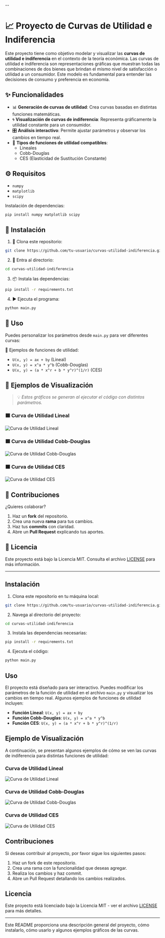 --

# 📈 Proyecto de Curvas de Utilidad e Indiferencia

Este proyecto tiene como objetivo modelar y visualizar las **curvas de utilidad e indiferencia** en el contexto de la teoría económica. 
Las curvas de utilidad e indiferencia son representaciones gráficas que muestran todas las combinaciones de dos bienes que brindan el mismo nivel de satisfacción o utilidad a un consumidor. 
Este modelo es fundamental para entender las decisiones de consumo y preferencia en economía.

## ✨ Funcionalidades

- 📊 **Generación de curvas de utilidad**: Crea curvas basadas en distintas funciones matemáticas.
- 🌀 **Visualización de curvas de indiferencia**: Representa gráficamente la utilidad constante para un consumidor.
- 🎛️ **Análisis interactivo**: Permite ajustar parámetros y observar los cambios en tiempo real.
- 🧮 **Tipos de funciones de utilidad compatibles**:
  - Lineales
  - Cobb-Douglas
  - CES (Elasticidad de Sustitución Constante)

## ⚙️ Requisitos

- `numpy`
- `matplotlib`
- `scipy`

Instalación de dependencias:

```bash
pip install numpy matplotlib scipy
```

## 🚀 Instalación

1. 🔽 Clona este repositorio:

```bash
git clone https://github.com/tu-usuario/curvas-utilidad-indiferencia.git
```

2. 📂 Entra al directorio:

```bash
cd curvas-utilidad-indiferencia
```

3. 📦 Instala las dependencias:

```bash
pip install -r requirements.txt
```

4. ▶️ Ejecuta el programa:

```bash
python main.py
```

## 🧠 Uso

Puedes personalizar los parámetros desde `main.py` para ver diferentes curvas:

📐 Ejemplos de funciones de utilidad:
- `U(x, y) = ax + by` (Lineal)
- `U(x, y) = x^a * y^b` (Cobb-Douglas)
- `U(x, y) = (a * x^r + b * y^r)^(1/r)` (CES)

## 🌈 Ejemplos de Visualización

> 💡 *Estos gráficos se generan al ejecutar el código con distintos parámetros.*

### 🟦 Curva de Utilidad Lineal

![Curva de Utilidad Lineal](images/curva_utilidad_lineal.png)

### 🟩 Curva de Utilidad Cobb-Douglas

![Curva de Utilidad Cobb-Douglas](images/curva_utilidad_cobbdouglas.png)

### 🟧 Curva de Utilidad CES

![Curva de Utilidad CES](images/curva_utilidad_ces.png)

## 🤝 Contribuciones

¿Quieres colaborar?

1. Haz un **fork** del repositorio.
2. Crea una nueva **rama** para tus cambios.
3. Haz tus **commits** con claridad.
4. Abre un **Pull Request** explicando tus aportes.

## 📜 Licencia

Este proyecto está bajo la Licencia MIT. Consulta el archivo [LICENSE](LICENSE) para más información.

---


## Instalación

1. Clona este repositorio en tu máquina local:

```bash
git clone https://github.com/tu-usuario/curvas-utilidad-indiferencia.git
```

2. Navega al directorio del proyecto:

```bash
cd curvas-utilidad-indiferencia
```

3. Instala las dependencias necesarias:

```bash
pip install -r requirements.txt
```

4. Ejecuta el código:

```bash
python main.py
```

## Uso

El proyecto está diseñado para ser interactivo. Puedes modificar los parámetros de la función de utilidad en el archivo `main.py` y visualizar los cambios en tiempo real. Algunos ejemplos de funciones de utilidad incluyen:

- **Función Lineal**: `U(x, y) = ax + by`
- **Función Cobb-Douglas**: `U(x, y) = x^a * y^b`
- **Función CES**: `U(x, y) = (a * x^r + b * y^r)^(1/r)`

## Ejemplo de Visualización

A continuación, se presentan algunos ejemplos de cómo se ven las curvas de indiferencia para distintas funciones de utilidad:

### Curva de Utilidad Lineal

![Curva de Utilidad Lineal](images/curva_utilidad_lineal.png)

### Curva de Utilidad Cobb-Douglas

![Curva de Utilidad Cobb-Douglas](images/curva_utilidad_cobbdouglas.png)

### Curva de Utilidad CES

![Curva de Utilidad CES](images/curva_utilidad_ces.png)

## Contribuciones

Si deseas contribuir al proyecto, por favor sigue los siguientes pasos:

1. Haz un fork de este repositorio.
2. Crea una rama con la funcionalidad que deseas agregar.
3. Realiza los cambios y haz commit.
4. Abre un Pull Request detallando los cambios realizados.

## Licencia

Este proyecto está licenciado bajo la Licencia MIT - ver el archivo [LICENSE](LICENSE) para más detalles.

---

Este README proporciona una descripción general del proyecto, cómo instalarlo, cómo usarlo y algunos ejemplos gráficos de las curvas. 
